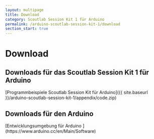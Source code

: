 ```yaml
---
layout: multipage
title: Download
category: Scoutlab Session Kit 1 für Arduino
permalink: /arduino-scoutlab-session-kit-1/download
section_start: true
---
```

# Download
## Downloads für das Scoutlab Session Kit 1 für Arduino
<span class="glyphicon glyphicon-download-alt" aria-hidden="true">
[Programmbeispiele Scoutlab Session Kit für Arduino]({{ site.baseurl }}/arduino-scoutlab-session-kit-1/appendix/code.zip)</span>

## Downloads für den Arduino

<span class="glyphicon glyphicon-download-alt" aria-hidden="true">
[Entwicklungsumgebung für Arduino ](https://www.arduino.cc/en/Main/Software)</span>
